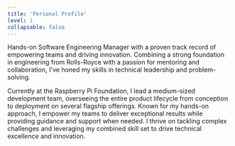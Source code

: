 ```yaml
---
title: 'Personal Profile'
level: 1
collapsable: false
---
```


Hands-on Software Engineering Manager with a proven track record of empowering teams and driving innovation. Combining a strong foundation in engineering from Rolls-Royce with a passion for mentoring and collaboration, I've honed my skills in technical leadership and problem-solving.

Currently at the Raspberry Pi Foundation, I lead a medium-sized development team, overseeing the entire product lifecycle from conception to deployment on several flagship offerings. Known for my hands-on approach, I empower my teams to deliver exceptional results while providing guidance and support when needed. I thrive on tackling complex challenges and leveraging my combined skill set to drive technical excellence and innovation.
